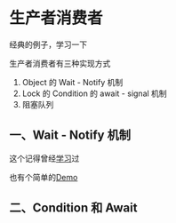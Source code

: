 # 生产者消费者

经典的例子，学习一下

生产者消费者有三种实现方式

1. Object 的 Wait - Notify 机制
2. Lock 的 Condition 的 await - signal 机制
3. 阻塞队列



## 一、Wait - Notify 机制

这个记得曾经[学习](Wait-Notify.md)过

也有个简单的[Demo](https://github.com/DraperHXY/ThreadExample/tree/master/SimpleWaitNotify/src/main/java)



## 二、Condition 和 Await





